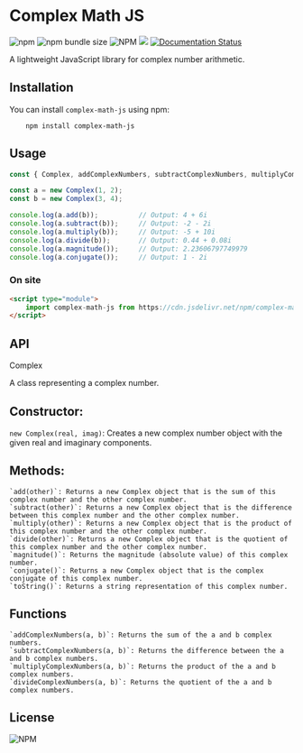 # Complex Math JS

![npm](https://img.shields.io/npm/v/complex-math-js?style=flat-square)
![npm bundle size](https://img.shields.io/bundlephobia/min/complex-math-js?style=flat-square)
![NPM](https://img.shields.io/npm/l/complex-math-js?style=flat-square)
[![](https://data.jsdelivr.com/v1/package/npm/complex-math-js/badge)](https://www.jsdelivr.com/package/npm/complex-math-js)
[![Documentation Status](https://readthedocs.org/projects/complex-math-js/badge/?version=latest)](https://complex-math-js.readthedocs.io/en/latest/?badge=latest)

A lightweight JavaScript library for complex number arithmetic.

## Installation

You can install `complex-math-js` using npm:

```npm
    npm install complex-math-js
```

## Usage

```js
const { Complex, addComplexNumbers, subtractComplexNumbers, multiplyComplexNumbers, divideComplexNumbers } = require('complex-math-js');

const a = new Complex(1, 2);
const b = new Complex(3, 4);

console.log(a.add(b));          // Output: 4 + 6i
console.log(a.subtract(b));     // Output: -2 - 2i
console.log(a.multiply(b));     // Output: -5 + 10i
console.log(a.divide(b));       // Output: 0.44 + 0.08i
console.log(a.magnitude());     // Output: 2.23606797749979
console.log(a.conjugate());     // Output: 1 - 2i
```

### On site
```html
<script type="module"> 
    import complex-math-js from https://cdn.jsdelivr.net/npm/complex-math-js/+esm 
</script>
```
## API
Complex

A class representing a complex number.

## Constructor: 

`new Complex(real, imag)`: Creates a new complex number object with the given real and imaginary components.

## Methods:
    `add(other)`: Returns a new Complex object that is the sum of this complex number and the other complex number.
    `subtract(other)`: Returns a new Complex object that is the difference between this complex number and the other complex number.
    `multiply(other)`: Returns a new Complex object that is the product of this complex number and the other complex number.
    `divide(other)`: Returns a new Complex object that is the quotient of this complex number and the other complex number.
    `magnitude()`: Returns the magnitude (absolute value) of this complex number.
    `conjugate()`: Returns a new Complex object that is the complex conjugate of this complex number.
    `toString()`: Returns a string representation of this complex number.
## Functions
    `addComplexNumbers(a, b)`: Returns the sum of the a and b complex numbers.
    `subtractComplexNumbers(a, b)`: Returns the difference between the a and b complex numbers.
    `multiplyComplexNumbers(a, b)`: Returns the product of the a and b complex numbers.
    `divideComplexNumbers(a, b)`: Returns the quotient of the a and b complex numbers.
## License

![NPM](https://img.shields.io/npm/l/complex-math-js?style=flat-square)
